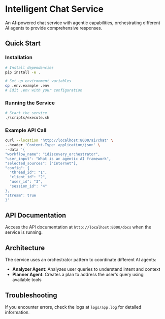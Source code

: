 # Intelligent Chat Service

An AI-powered chat service with agentic capabilities, orchestrating different AI agents to provide comprehensive responses.

## Quick Start

### Installation

```bash
# Install dependencies
pip install -e .

# Set up environment variables
cp .env.example .env
# Edit .env with your configuration
```

### Running the Service

```bash
# Start the service
./scripts/execute.sh
```

### Example API Call

```bash
curl --location 'http://localhost:8000/ai/chat' \
--header 'Content-Type: application/json' \
--data '{
"workflow_name": "idiscovery_orchestrator",
"user_input": "What is an agentic AI framework",
"selected_sources": ["Internet"],
"config": {
  "thread_id": "1",
  "client_id": "2",
  "user_id": "3",
  "session_id": "4"
},
"stream": true
}'
```

## API Documentation

Access the API documentation at `http://localhost:8000/docs` when the service is running.

## Architecture

The service uses an orchestrator pattern to coordinate different AI agents:

- **Analyzer Agent**: Analyzes user queries to understand intent and context
- **Planner Agent**: Creates a plan to address the user's query using available tools

## Troubleshooting

If you encounter errors, check the logs at `logs/app.log` for detailed information.
